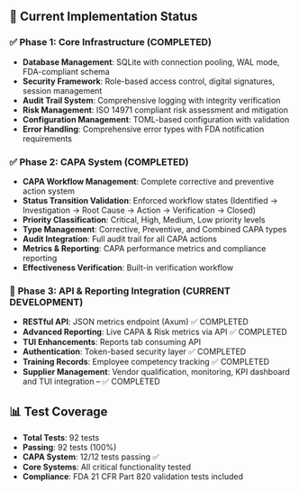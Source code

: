 ## 🎯 Current Implementation Status

### ✅ **Phase 1: Core Infrastructure (COMPLETED)**
- **Database Management**: SQLite with connection pooling, WAL mode, FDA-compliant schema
- **Security Framework**: Role-based access control, digital signatures, session management
- **Audit Trail System**: Comprehensive logging with integrity verification
- **Risk Management**: ISO 14971 compliant risk assessment and mitigation
- **Configuration Management**: TOML-based configuration with validation
- **Error Handling**: Comprehensive error types with FDA notification requirements

### ✅ **Phase 2: CAPA System (COMPLETED)**
- **CAPA Workflow Management**: Complete corrective and preventive action system
- **Status Transition Validation**: Enforced workflow states (Identified → Investigation → Root Cause → Action → Verification → Closed)
- **Priority Classification**: Critical, High, Medium, Low priority levels
- **Type Management**: Corrective, Preventive, and Combined CAPA types
- **Audit Integration**: Full audit trail for all CAPA actions
- **Metrics & Reporting**: CAPA performance metrics and compliance reporting
- **Effectiveness Verification**: Built-in verification workflow

### 🚧 **Phase 3: API & Reporting Integration (CURRENT DEVELOPMENT)**
- **RESTful API**: JSON metrics endpoint (Axum) ✅ COMPLETED
- **Advanced Reporting**: Live CAPA & Risk metrics via API ✅ COMPLETED
- **TUI Enhancements**: Reports tab consuming API
- **Authentication**: Token-based security layer ✅ COMPLETED
- **Training Records**: Employee competency tracking ✅ COMPLETED
- **Supplier Management**: Vendor qualification, monitoring, KPI dashboard and TUI integration – ✅ COMPLETED

## 📊 Test Coverage

- **Total Tests**: 92 tests
- **Passing**: 92 tests (100%)
- **CAPA System**: 12/12 tests passing ✅
- **Core Systems**: All critical functionality tested
- **Compliance**: FDA 21 CFR Part 820 validation tests included
